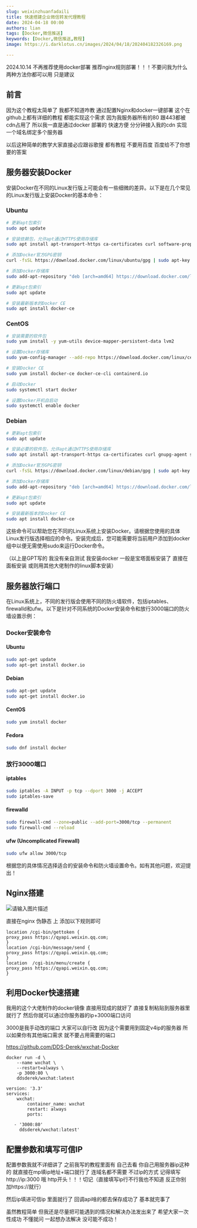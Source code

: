 ```yaml
---
slug: weixinzhuanfadaili
title: 快速搭建企业微信转发代理教程
date: 2024-04-18 00:00
authors: lian
tags: [Docker,微信推送]
keywords: [Docker,微信推送,教程]
image: https://i.darklotus.cn/images/2024/04/18/202404182326169.png

---
```




2024.10.14 不再推荐使用docker部署 推荐nginx规则部署！！！不要问我为什么 两种方法你都可以用 只是建议

<!-- truncate -->

## 前言

因为这个教程太简单了 我都不知道咋教 通过配置Nginx和docker一键部署 这个在github上都有详细的教程 都能实现这个需求 因为我服务器所有的80 跟443都被cdn占用了 所以我一直是通过docker 部署的 快速方便 分分钟接入我的cdn 实现一个域名绑定多个服务器

以后这种简单的教学大家直接必应跟谷歌搜 都有教程 不要用百度 百度给不了你想要的答案

## 服务器安装Docker

安装Docker在不同的Linux发行版上可能会有一些细微的差异。以下是在几个常见的Linux发行版上安装Docker的基本命令：

### Ubuntu

```bash
# 更新apt包索引
sudo apt update

# 安装依赖包，允许apt通过HTTPS使用存储库
sudo apt install apt-transport-https ca-certificates curl software-properties-common

# 添加Docker官方GPG密钥
curl -fsSL https://download.docker.com/linux/ubuntu/gpg | sudo apt-key add -

# 添加Docker存储库
sudo add-apt-repository "deb [arch=amd64] https://download.docker.com/linux/ubuntu $(lsb_release -cs) stable"

# 更新apt包索引
sudo apt update

# 安装最新版本的Docker CE
sudo apt install docker-ce
```

### CentOS

```bash
# 安装需要的软件包
sudo yum install -y yum-utils device-mapper-persistent-data lvm2

# 设置Docker存储库
sudo yum-config-manager --add-repo https://download.docker.com/linux/centos/docker-ce.repo

# 安装Docker CE
sudo yum install docker-ce docker-ce-cli containerd.io

# 启动Docker
sudo systemctl start docker

# 设置Docker开机自启动
sudo systemctl enable docker
```

### Debian

```bash
# 更新apt包索引
sudo apt update

# 安装必要的软件包，允许apt通过HTTPS使用存储库
sudo apt install apt-transport-https ca-certificates curl gnupg-agent software-properties-common

# 添加Docker官方GPG密钥
curl -fsSL https://download.docker.com/linux/debian/gpg | sudo apt-key add -

# 添加Docker存储库
sudo add-apt-repository "deb [arch=amd64] https://download.docker.com/linux/debian $(lsb_release -cs) stable"

# 更新apt包索引
sudo apt update

# 安装最新版本的Docker CE
sudo apt install docker-ce
```

这些命令可以帮助您在不同的Linux系统上安装Docker。请根据您使用的具体Linux发行版选择相应的命令。安装完成后，您可能需要将当前用户添加到docker组中以便无需使用sudo来运行Docker命令。

（以上是GPT写的 我没有亲自测试 我安装docker 一般是宝塔面板安装了 直接在面板安装 或则用其他大佬制作的linux脚本安装）

## 服务器放行端口

在Linux系统上，不同的发行版会使用不同的防火墙软件，包括iptables、firewalld和ufw。以下是针对不同系统的Docker安装命令和放行3000端口的防火墙设置示例：

### Docker安装命令

#### Ubuntu

```bash
sudo apt-get update
sudo apt-get install docker.io
```

#### Debian

```bash
sudo apt-get update
sudo apt-get install docker.io
```

#### CentOS

```bash
sudo yum install docker
```

#### Fedora

```bash
sudo dnf install docker
```

### 放行3000端口

#### iptables

```bash
sudo iptables -A INPUT -p tcp --dport 3000 -j ACCEPT
sudo iptables-save
```

#### firewalld

```bash
sudo firewall-cmd --zone=public --add-port=3000/tcp --permanent
sudo firewall-cmd --reload
```

#### ufw (Uncomplicated Firewall)

```bash
sudo ufw allow 3000/tcp
```

根据您的具体情况选择适合的安装命令和防火墙设置命令。如有其他问题，欢迎提出！

## Nginx搭建

![请输入图片描述](https://i.darklotus.cn/2024/kapjiu.webp)

直接在nginx 伪静态 上 添加以下规则即可


```
location /cgi-bin/gettoken {
proxy_pass https://qyapi.weixin.qq.com;
}
location /cgi-bin/message/send {
proxy_pass https://qyapi.weixin.qq.com;
}
location  /cgi-bin/menu/create {
proxy_pass https://qyapi.weixin.qq.com;
}
```


## 利用Docker快速搭建

我用的这个大佬制作的docker镜像 直接用现成的就好了 直接复制粘贴到服务器里就行了 然后你就可以通过你服务器的ip+3000端口访问

3000是我手动改的端口 大家可以自行改 因为这个需要用到固定v4ip的服务器 所以如果你有其他端口需求 就不要占用需要的端口

https://github.com/DDS-Derek/wxchat-Docker

```
docker run -d \
    --name wxchat \
    --restart=always \
    -p 3000:80 \
    ddsderek/wxchat:latest
```

```
version: '3.3'
services:
    wxchat:
        container_name: wxchat
        restart: always
        ports:

   - '3000:80'
     ddsderek/wxchat:latest'
```

## 配置参数和填写可信IP

配置参数我就不详细讲了 之前我写的教程里面有 自己去看 你自己用服务器ip这种的 就直接在mp填ip地址+端口就行了 连域名都不需要 不过ip的方式 记得填写 http://ip:3000 哦 http开头！！！切记（直接填写ip行不行我也不知道 反正你别加https://就行）

然后ip填进可信ip 里面就行了 回调api啥的都去保存成功了 基本就完事了

虽然教程简单 但我还是尽量把可能遇到的情况和解决办法发出来了 希望大家一次性成功 不懂就问 一起想办法解决 没可能不成功！
